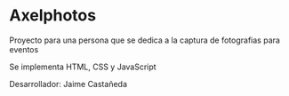 # Axelphotos
Proyecto para una persona que se dedica a la captura de fotografias para eventos

Se implementa HTML, CSS y JavaScript 

Desarrollador:
Jaime Castañeda
